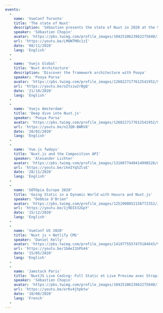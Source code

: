 ```yaml
---
events:
  -
    name: 'VueConf Toronto'
    title: 'The state of Nuxt'
    description: 'Sébastien presents the state of Nuxt in 2020 at the VueConf Toronto'
    speaker: 'Sébastien Chopin'
    avatar: 'https://pbs.twimg.com/profile_images/1042510623962275840/1Iw_Mvud_400x400.jpg'
    url: 'https://youtu.be/LMONTMOc1zI'
    date: '08/11/2020'
    lang: 'English'
  -
  -
    name: 'Vuejs Global'
    title: 'Nuxt Architecture'
    description: 'Discover the framework architecture with Pooya'
    speaker: 'Pooya Parsa'
    avatar: 'https://pbs.twimg.com/profile_images/1268227177612541952/9-fujxqt_400x400.jpg'
    url: 'https://youtu.be/oZtsiw2rBgQ'
    date: '21/10/2020'
    lang: 'English'
  -
  -
    name: 'Vuejs Amsterdam'
    title: 'Deep dive into Nuxt.js'
    speaker: 'Pooya Parsa'
    avatar: 'https://pbs.twimg.com/profile_images/1268227177612541952/9-fujxqt_400x400.jpg'
    url: 'https://youtu.be/n2JQ0-BWRV8'
    date: '20/02/2020'
    lang: 'English'
  -
  -
    name: 'Vue.js fwdays'
    title: 'Nuxt.js and the Composition API'
    speaker: 'Alexander Lichter'
    avatar: 'https://pbs.twimg.com/profile_images/1316077440414998528/mY2rcM7__400x400.jpg'
    url: 'https://youtu.be/iheIYq5ZlsE'
    date: '28/11/2020'
    lang: 'English'
  -
  -
    name: 'GOTOpia Europe 2020'
    title: 'Going Static in a Dynamic World with Hasura and Nuxt.js'
    speaker: "Debbie O'Brien"
    avatar: 'https://pbs.twimg.com/profile_images/1252900852156772352/JLIVJ-TC_400x400.jpg'
    url: 'https://youtu.be/1j9DIX32GpY'
    date: '15/12/2020'
    lang: 'English'
  -
  -
    name: 'VueConf US 2020'
    title: 'Nuxt js + Netlify CMS'
    speaker: 'Daniel Kelly'
    avatar: 'https://pbs.twimg.com/profile_images/1419775557475184643/Vx7ZKWL5_400x400.jpg'
    url: 'https://youtu.be/1bAeI2GPG44'
    date: '15/05/2020'
    lang: 'English'
  -
  -
    name: 'Jamstack Paris'
    title: 'NuxtJS Live Coding: Full Static et Live Preview avec Strapi'
    speaker: 'Sébastien Chopin'
    avatar: 'https://pbs.twimg.com/profile_images/1042510623962275840/1Iw_Mvud_400x400.jpg'
    url: 'https://youtu.be/orKv4jhpbtw'
    date: '10/08/2020'
    lang: 'French'
  -
---
```

